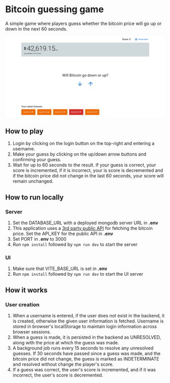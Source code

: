 # Bitcoin guessing game

A simple game where players guess whether the bitcoin price will go up or down in the next 60 seconds.

![Screengrab](./screenshot.png)

## How to play

1. Login by clicking on the login button on the top-right and entering a username.
2. Make your guess by clicking on the up/down arrow buttons and confirming your guess.
3. Wait for up to 60 seconds to the result. If your guess is correct, your score is incremented, if it is incorrect, your is score is decremented and if the bitcoin price did not change in the last 60 seconds, your score will remain unchanged.

## How to run locally

### Server

1. Set the DATABASE_URL with a deployed mongodb server URL in **.env**
2. This application uses a [3rd party public API](https://api.api-ninjas.com) for fetching the bitcoin price. Set the API_KEY for the public API in **.env**
3. Set PORT in **.env** to 3000
4. Run `npm install` followed by `npm run dev` to start the server

### UI

1. Make sure that VITE_BASE_URL is set in **.env**
2. Run `npm install` followed by `npm run dev` to start the UI server

## How it works

### User creation

1. When a username is entered, if the user does not exist in the backend, it is created, otherwise the given user information is fetched. Username is stored in browser's localStorage to maintain login information across browser sessions.
2. When a guess is made, it is persisted in the backend as UNRESOLVED, along with the price at which the guess was made.
3. A background job runs every 15 seconds to resolve any unresolved guesses. If 30 seconds have passed since a guess was made, and the bitcoin price did not change, the guess is marked as INDETERMINATE and resolved without change the player's score.
4. If a guess was correct, the user's score is incremented, and if it was incorrect, the user's score is decremented.
